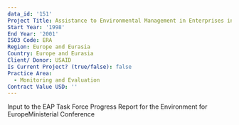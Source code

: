 ```yaml
---
data_id: '151'
Project Title: Assistance to Environmental Management in Enterprises in the NIS
Start Year: '1998'
End Year: '2001'
ISO3 Code: ERA
Region: Europe and Eurasia
Country: Europe and Eurasia
Client/ Donor: USAID
Is Current Project? (true/false): false
Practice Area:
  - Monitoring and Evaluation
Contract Value USD: ''
---
```

Input to the EAP Task Force Progress Report for the Environment for EuropeMinisterial Conference
